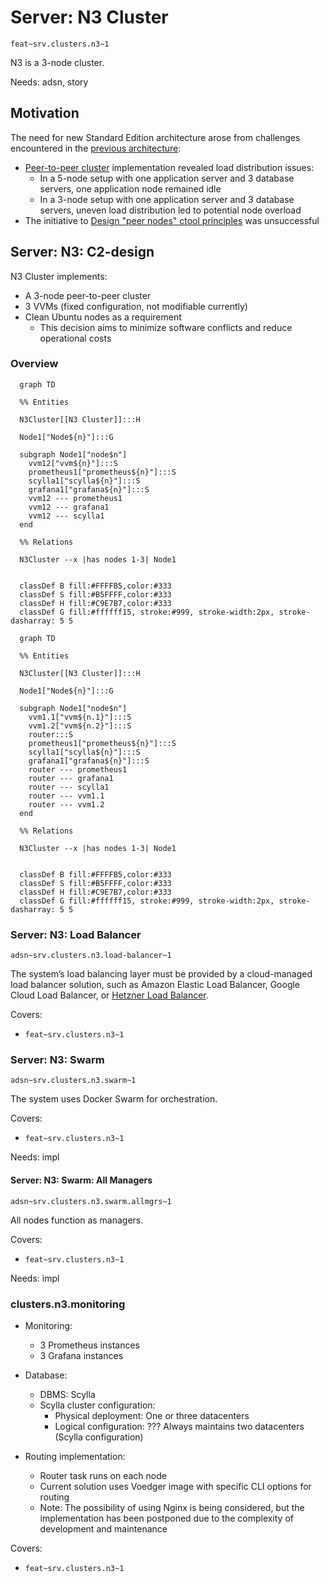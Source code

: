 # Server: N3 Cluster

`feat~srv.clusters.n3~1`

N3 is a 3-node cluster.

Needs: adsn, story

## Motivation

The need for new Standard Edition architecture arose from challenges encountered in the [previous architecture](se1.md):

- [Peer-to-peer cluster](https://github.com/voedger/voedger/issues/1891) implementation revealed load distribution issues:
  - In a 5-node setup with one application server and 3 database servers, one application node remained idle
  - In a 3-node setup with one application server and 3 database servers, uneven load distribution led to potential node overload
- The initiative to [Design "peer nodes" ctool principles](https://github.com/voedger/voedger/issues/2550) was unsuccessful

## Server: N3: C2-design

N3 Cluster implements:

- A 3-node peer-to-peer cluster
- 3 VVMs (fixed configuration, not modifiable currently)
- Clean Ubuntu nodes as a requirement
  - This decision aims to minimize software conflicts and reduce operational costs

### Overview

```mermaid
  graph TD

  %% Entities

  N3Cluster[[N3 Cluster]]:::H

  Node1["Node${n}"]:::G

  subgraph Node1["node$n"]
    vvm12["vvm${n}"]:::S
    prometheus1["prometheus${n}"]:::S
    scylla1["scylla${n}"]:::S
    grafana1["grafana${n}"]:::S
    vvm12 --- prometheus1
    vvm12 --- grafana1
    vvm12 --- scylla1
  end

  %% Relations

  N3Cluster --x |has nodes 1-3| Node1


  classDef B fill:#FFFFB5,color:#333
  classDef S fill:#B5FFFF,color:#333
  classDef H fill:#C9E7B7,color:#333
  classDef G fill:#ffffff15, stroke:#999, stroke-width:2px, stroke-dasharray: 5 5
```  

```mermaid
  graph TD

  %% Entities

  N3Cluster[[N3 Cluster]]:::H

  Node1["Node${n}"]:::G

  subgraph Node1["node$n"]
    vvm1.1["vvm${n.1}"]:::S
    vvm1.2["vvm${n.2}"]:::S
    router:::S
    prometheus1["prometheus${n}"]:::S
    scylla1["scylla${n}"]:::S
    grafana1["grafana${n}"]:::S
    router --- prometheus1
    router --- grafana1
    router --- scylla1
    router --- vvm1.1
    router --- vvm1.2
  end

  %% Relations

  N3Cluster --x |has nodes 1-3| Node1


  classDef B fill:#FFFFB5,color:#333
  classDef S fill:#B5FFFF,color:#333
  classDef H fill:#C9E7B7,color:#333
  classDef G fill:#ffffff15, stroke:#999, stroke-width:2px, stroke-dasharray: 5 5
```  

### Server: N3: Load Balancer
`adsn~srv.clusters.n3.load-balancer~1`

The system’s load balancing layer must be provided by a cloud-managed load balancer solution, such as Amazon Elastic Load Balancer, Google Cloud Load Balancer, or [Hetzner Load Balancer](https://www.hetzner.com/cloud/load-balancer).

Covers:
- `feat~srv.clusters.n3~1`

### Server: N3: Swarm
`adsn~srv.clusters.n3.swarm~1`

The system uses Docker Swarm for orchestration.

Covers:
- `feat~srv.clusters.n3~1`

Needs: impl

#### Server: N3: Swarm: All Managers
`adsn~srv.clusters.n3.swarm.allmgrs~1`

All nodes function as managers.

Covers:
- `feat~srv.clusters.n3~1`

Needs: impl  

### clusters.n3.monitoring

- Monitoring:
  - 3 Prometheus instances
  - 3 Grafana instances

- Database:
  - DBMS: Scylla
  - Scylla cluster configuration:
    - Physical deployment: One or three datacenters
    - Logical configuration: ??? Always maintains two datacenters (Scylla configuration)

- Routing implementation:
  - Router task runs on each node
  - Current solution uses Voedger image with specific CLI options for routing
  - Note: The possibility of using Nginx is being considered, but the implementation has been postponed due to the complexity of development and maintenance

Covers:
- `feat~srv.clusters.n3~1`
